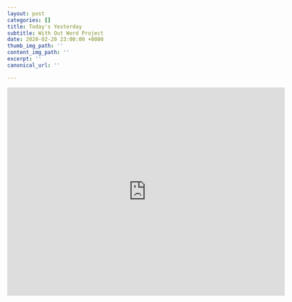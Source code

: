 ```yaml
---
layout: post
categories: []
title: Today's Yesterday
subtitle: With Out Word Project
date: 2020-02-20 23:00:00 +0000
thumb_img_path: ''
content_img_path: ''
excerpt: ''
canonical_url: ''

---
```

<iframe src="https://player.vimeo.com/video/2337861" width="640" height="480" frameborder="0" allow="autoplay; fullscreen" allowfullscreen></iframe>

